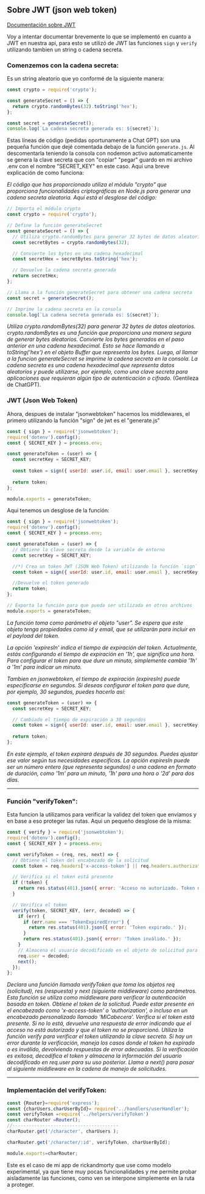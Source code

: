 
## Sobre JWT (json web token) 
[Documentación sobre JWT](https://jwt.io/introduction)


Voy a intentar documentar brevemente lo que se implementó en cuanto a JWT en nuestra api, para esto se utilizó de JWT las funciones `sign` y `verify` utilizando tambien un string o cadena secreta. 
### Comenzemos con la cadena secreta: 
Es un string aleatorio que yo conformé de la siguiente manera: 
```javascript
const crypto = require('crypto');

const generateSecret = () => {
  return crypto.randomBytes(32).toString('hex');
};

const secret = generateSecret();
console.log(`La cadena secreta generada es: ${secret}`);
```
Estas líneas de código (pedidas oportunamente a Chat GPT) son una pequeña función que dejé comentada debajo de la función `generate.js`. Al descomentarla teniendo la consola con nodemon activo automaticamente se genera la clave secreta que con "copiar" "pegar" guardo en mi archivo .env con el nombre "SECRET_KEY" en este caso. 
Aquí una breve explicación de como funciona:

_El código que has proporcionado utiliza el módulo "crypto"  que proporciona funcionalidades criptográficas en Node.js para generar una cadena secreta aleatoria. Aquí está el desglose del código:_

```javascript
// Importa el módulo crypto
const crypto = require('crypto');

// Define la función generateSecret
const generateSecret = () => {
  // Utiliza crypto.randomBytes para generar 32 bytes de datos aleatorios
  const secretBytes = crypto.randomBytes(32);

  // Convierte los bytes en una cadena hexadecimal
  const secretHex = secretBytes.toString('hex');

  // Devuelve la cadena secreta generada
  return secretHex;
};

// Llama a la función generateSecret para obtener una cadena secreta
const secret = generateSecret();

// Imprime la cadena secreta en la consola
console.log(`La cadena secreta generada es: ${secret}`);

```

_Utiliza crypto.randomBytes(32) para generar 32 bytes de datos aleatorios. crypto.randomBytes es una función que proporciona una manera segura de generar bytes aleatorios._
_Convierte los bytes generados en el paso anterior en una cadena hexadecimal. Esto se hace llamando a toString('hex') en el objeto Buffer que representa los bytes._
_Luego, al llamar a la funcion generateSecret se imprime la cadena secreta en la consola. La cadena secreta es una cadena hexadecimal que representa datos aleatorios y puede utilizarse, por ejemplo, como una clave secreta para aplicaciones que requieran algún tipo de autenticación o cifrado._ (Gentileza de ChatGPT).

### JWT (Json Web Token)
Ahora, despues de instalar "jsonwebtoken" hacemos los middlewares, el primero utilizando la función "sign" de jwt es el "generate.js"

```javascript
const { sign } = require('jsonwebtoken');
require('dotenv').config();
const { SECRET_KEY } = process.env;

const generateToken = (user) => {
  const secretKey = SECRET_KEY;
  
  const token = sign({ userId: user.id, email: user.email }, secretKey, { expiresIn: '1m' });
  
  return token;
};

module.exports = generateToken;
```
Aqui tenemos un desglose de la función:

```javascript
const { sign } = require('jsonwebtoken');
require('dotenv').config();
const { SECRET_KEY } = process.env;

const generateToken = (user) => {
  // Obtiene la clave secreta desde la variable de entorno
  const secretKey = SECRET_KEY;

  //*) Crea un token JWT (JSON Web Token) utilizando la función `sign` de la biblioteca jsonwebtoken
  const token = sign({ userId: user.id, email: user.email }, secretKey, { expiresIn: '1h' });

  //Devuelve el token generado
  return token;
};

// Exporta la función para que pueda ser utilizada en otros archivos
module.exports = generateToken;

```
_La función toma como parámetro el objeto "user". Se espera que este objeto tenga propiedades como id y email, que se utilizarán para incluir en el payload del token._

_La opción 'expiresIn' indica el tiempo de expiración del token. Actualmente, estás configurando el tiempo de expiración en '1h', que significa una hora. Para configurar el token para que dure un minuto, simplemente cambia '1h' a '1m' para indicar un minuto._

_Tambien en jsonwebtoken, el tiempo de expiración (expiresIn) puede especificarse en segundos. Si deseas configurar el token para que dure, por ejemplo, 30 segundos, puedes hacerlo así:_
```javascript
const generateToken = (user) => {
  const secretKey = SECRET_KEY;

  // Cambiado el tiempo de expiración a 30 segundos
  const token = sign({ userId: user.id, email: user.email }, secretKey, { expiresIn: 30 });
  
  return token;
};
```
_En este ejemplo, el token expirará después de 30 segundos. Puedes ajustar ese valor según tus necesidades específicas. La opción expiresIn puede ser un número entero (que representa segundos) o una cadena en formato de duración, como '1m' para un minuto, '1h' para una hora o '2d' para dos días._
<hr>

### Función "verifyToken":
Esta funcion la utilizamos para verificar la validez del token que enviamos y en base a eso proteger las rutas.
Aqui un pequeño desglose de la misma:
```javascript
const { verify } = require('jsonwebtoken');
require('dotenv').config();
const { SECRET_KEY } = process.env;

const verifyToken = (req, res, next) => {
  // Obtiene el token del encabezado de la solicitud
  const token = req.headers['x-access-token'] || req.headers.authorization || req.headers.MiCabecera;

  // Verifica si el token está presente
  if (!token) {
    return res.status(401).json({ error: 'Acceso no autorizado. Token no proporcionado.' });
  }

  // Verifica el token
  verify(token, SECRET_KEY, (err, decoded) => {
    if (err) {
      if (err.name === 'TokenExpiredError') {
        return res.status(401).json({ error: 'Token expirado.' });
      }
      return res.status(401).json({ error: 'Token inválido.' });
    }
    // Almacena el usuario decodificado en el objeto de solicitud para su uso posterior
    req.user = decoded;
    next();
  });
};
```
_Declara una función llamada verifyToken que toma los objetos req (solicitud), res (respuesta) y next (siguiente middleware) como parámetros. Esta función se utiliza como middleware para verificar la autenticación basada en token._
_Obtiene el token de la solicitud. Puede estar presente en el encabezado como 'x-access-token' o 'authorization', o incluso en un encabezado personalizado llamado 'MiCabecera'._
_Verifica si el token está presente. Si no lo está, devuelve una respuesta de error indicando que el acceso no está autorizado y que el token no se proporcionó._
_Utiliza la función verify para verificar el token utilizando la clave secreta. Si hay un error durante la verificación, maneja los casos donde el token ha expirado o es inválido, devolviendo respuestas de error adecuadas._
_Si la verificación es exitosa, decodifica el token y almacena la información del usuario decodificado en req.user para su uso posterior._
_Llama a next() para pasar al siguiente middleware en la cadena de manejo de solicitudes._
 <hr>


 ### Implementación del verifyToken:

 ```javascript
 const {Router}=require('express');
const {charUsers,charUserById}= require('../handlers/userHandler');
const verifyToken =require('../helpers/verifyToken')
const charRouter =Router();
//---------------------------------------
charRouter.get('/character', charUsers );

charRouter.get('/character/:id', verifyToken, charUserById);

module.exports=charRouter;
 ```
 Este es el caso de mi app de rickandmorty que use como modelo experimental, ya que tiene muy pocas funcionalidades y me permite probar aisladamente las funciones, como ven se interpone simplemente en la ruta a proteger. 
 